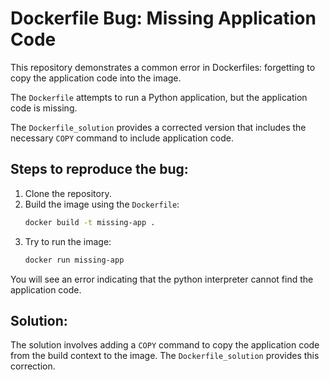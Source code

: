 # Dockerfile Bug: Missing Application Code

This repository demonstrates a common error in Dockerfiles: forgetting to copy the application code into the image.

The `Dockerfile` attempts to run a Python application, but the application code is missing.

The `Dockerfile_solution` provides a corrected version that includes the necessary `COPY` command to include application code.

## Steps to reproduce the bug:

1. Clone the repository.
2. Build the image using the `Dockerfile`:
   ```bash
   docker build -t missing-app . 
   ```
3. Try to run the image:
   ```bash
   docker run missing-app
   ```
You will see an error indicating that the python interpreter cannot find the application code. 

## Solution:

The solution involves adding a `COPY` command to copy the application code from the build context to the image.  The `Dockerfile_solution` provides this correction.
